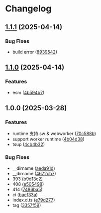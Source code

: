 # Changelog

## [1.1.1](https://github.com/KarinJS/art-template/compare/v1.1.0...v1.1.1) (2025-04-14)


### Bug Fixes

* build error ([8939542](https://github.com/KarinJS/art-template/commit/8939542ee4c16f90d7d1a1adc1bd2f69346fa6eb))

## [1.1.0](https://github.com/KarinJS/art-template/compare/v1.0.0...v1.1.0) (2025-04-14)


### Features

* esm ([4b594b7](https://github.com/KarinJS/art-template/commit/4b594b7f02a455756390979bf9a2176daed55ef2))

## 1.0.0 (2025-03-28)


### Features

* runtime 支持 sw & webworker ([70c588b](https://github.com/KarinJS/art-template/commit/70c588be51737b1dc98614f5bf12ab1627e907c5))
* support worker runtime ([4b04d38](https://github.com/KarinJS/art-template/commit/4b04d38dfd2fa9b05632726c0d5a026944f39e06))
* tsup ([4cb4b32](https://github.com/KarinJS/art-template/commit/4cb4b32f29eded27ad91e543f3a822b50d6687f5))


### Bug Fixes

* __dirname ([aeda91d](https://github.com/KarinJS/art-template/commit/aeda91d2791004ed81e67ef2180f658dc5d840b1))
* __dirname ([4672cb7](https://github.com/KarinJS/art-template/commit/4672cb7ff18cf3e092fbdce6064fe64dfec05a0f))
* 393 ([b9d13c2](https://github.com/KarinJS/art-template/commit/b9d13c225b6bafa624cd439fd653e4a35f8e570e))
* 408 ([e505498](https://github.com/KarinJS/art-template/commit/e5054986755a0dde780c0828854605c781c07106))
* 414 ([7486ba5](https://github.com/KarinJS/art-template/commit/7486ba552555cfdbfc72eed969011bd6662a1709))
* ci ([baef33a](https://github.com/KarinJS/art-template/commit/baef33a2fa42c9c252909171440d02086dc782a8))
* index.d.ts ([e79d277](https://github.com/KarinJS/art-template/commit/e79d277e48a6f8de56f512fe69040e9f3cd25d8c))
* tag ([3357f59](https://github.com/KarinJS/art-template/commit/3357f5982581f69fe51827f97ed1682664677c3d))
